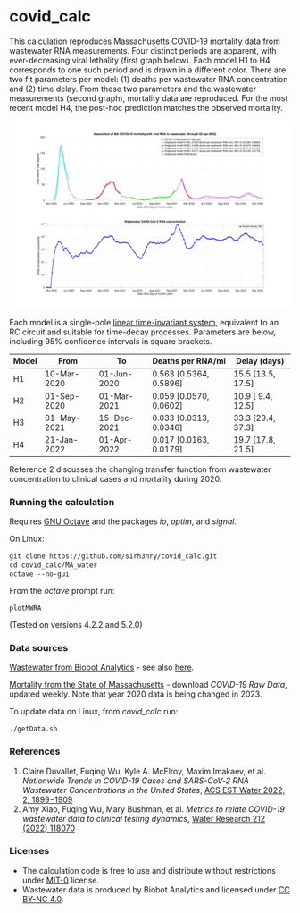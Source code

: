 # covid_calc

This calculation reproduces Massachusetts COVID-19 mortality data from wastewater RNA measurements. Four distinct periods are apparent, with ever-decreasing viral lethality (first graph below).  Each model H1 to H4 corresponds to one such period and is drawn in a different color.  There are two fit parameters per model: (1) deaths per wastewater RNA concentration and (2) time delay.  From these two parameters and the wastewater measurements (second graph), mortality data are reproduced.  For the most recent model H4, the post-hoc prediction matches the observed mortality.

![graph](MA_water/plots/1.png)

Each model is a single-pole [linear time-invariant system](https://en.wikipedia.org/wiki/Linear_time-invariant_system), equivalent to an RC circuit and suitable for time-decay processes.  Parameters are below, including 95% confidence intervals in square brackets.

| Model|       From|         To|      Deaths per RNA/ml|     Delay (days)|
|------|-----------|-----------|-----------------------|-----------------|
|    H1|10-Mar-2020|01-Jun-2020| 0.563 [0.5364, 0.5896]|15.5 [13.5, 17.5]|
|    H2|01-Sep-2020|01-Mar-2021| 0.059 [0.0570, 0.0602]|10.9 [ 9.4, 12.5]|
|    H3|01-May-2021|15-Dec-2021| 0.033 [0.0313, 0.0346]|33.3 [29.4, 37.3]|
|    H4|21-Jan-2022|01-Apr-2022| 0.017 [0.0163, 0.0179]|19.7 [17.8, 21.5]|

Reference 2 discusses the changing transfer function from wastewater concentration to clinical cases and mortality during 2020.

### Running the calculation
Requires [GNU Octave](https://octave.org/) and the packages *io*, *optim*, and *signal*.

On Linux:
```
git clone https://github.com/s1rh3nry/covid_calc.git
cd covid_calc/MA_water
octave --no-gui
```
From the *octave* prompt run:
```
plotMWRA
```
(Tested on versions 4.2.2 and 5.2.0)
### Data sources
[Wastewater from Biobot Analytics](https://github.com/biobotanalytics/covid19-wastewater-data) - see also [here](https://www.mwra.com/biobot/biobotdata.htm).

[Mortality from the State of Massachusetts](https://www.mass.gov/info-details/covid-19-response-reporting) - download *COVID-19 Raw Data*, updated weekly.  Note that year 2020 data is being changed in 2023.

To update data on Linux, from *covid_calc* run:
```
./getData.sh
```
### References
1. Claire Duvallet, Fuqing Wu, Kyle A. McElroy, Maxim Imakaev, et al. *Nationwide Trends in COVID-19 Cases and SARS-CoV‐2 RNA Wastewater Concentrations in the United States*, [ACS EST Water 2022, 2, 1899−1909](https://pubs.acs.org/action/showCitFormats?doi=10.1021/acsestwater.1c00434)
2. Amy Xiao, Fuqing Wu, Mary Bushman, et al. *Metrics to relate COVID-19 wastewater data to clinical testing dynamics*, [Water Research 212 (2022) 118070](https://doi.org/10.1016/j.watres.2022.118070)
### Licenses
- The calculation code is free to use and distribute without restrictions under [MIT-0](LICENSE) license.
- Wastewater data is produced by Biobot Analytics and licensed under [CC BY-NC 4.0](https://creativecommons.org/licenses/by-nc/4.0/).
